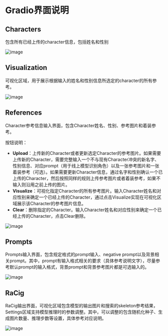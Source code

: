 
# Gradio界面说明

## Characters

包含所有已经上传的character信息，包括姓名和性别

![image](../assets/gradio_characters.png)

## Visualization

可视化区域，用于展示根据输入的姓名和性别信息所选定的character的所有参考。

![image](../assets/gradio_visualization.png)

## References

Character参考信息输入界面，包含Character姓名、性别、参考图片和着装参考。

按钮说明：
- **Upload**：上传新的Character或者更新选定Character的参考图片。如果需要上传新的Character，需要完整输入一个不与现有Character冲突的新名字、性别信息、对应prompt（用于线上模型识别角色）以及一张参考图片和一张着装参考（可选）。如果需要更新Character信息，通过名字和性别确认一个已上传的Character，然后按照同样的规则上传参考图片或者着装参考，如果不输入则沿用之前上传的图片。
- **Visualize**：可视化指定Character的所有参考图片。输入Character姓名和对应性别来确定一个已经上传的Character，通过点击Visualize实现在可视化区域展示该Character的参考图片信息。
- **Clear**：删除指定的Character。输入Character姓名和对应性别来确定一个已经上传的Character，点击Clear删除。

![image](../assets/gradio_clear.png)

## Prompts

Prompts输入界面，包含规定格式的prompt输入、negative prompt以及背景相关prompt。其中，prompt有输入格式相关的要求（具体参考说明文字），尽量参考默认prompt的输入格式，背景prompt和背景参考图片都是可选输入的。

![image](../assets/gradio_prompts.png)

## RaCig

RaCig输出界面，可视化区域包含模型的输出图片和搜索的skeleton参考结果，Settings区域支持模型推理时的参数调整。其中，可以调整的包含随机化种子、生成图片数量、推理步数等设置，具体参考对应说明。

![image](../assets/gradio_racig.png)
